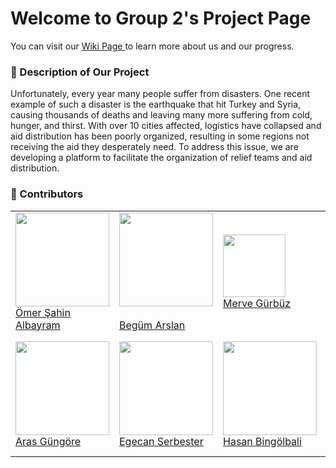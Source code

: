 # Welcome to Group 2's Project Page 
You can visit our <a href="https://github.com/bounswe/bounswe2023group2/wiki"> Wiki Page </a> to learn more about us and our progress.


### :paperclip: Description of Our Project
Unfortunately, every year many people suffer from disasters. One recent example of such a disaster is the earthquake that hit Turkey and Syria, causing thousands of deaths and leaving many more suffering from cold, hunger, and thirst. With over 10 cities affected, logistics have collapsed and aid distribution has been poorly organized, resulting in some regions not receiving the aid they desperately need. To address this issue, we are developing a platform to facilitate the organization of relief teams and aid distribution.

### :busts_in_silhouette: Contributors
<table>
  <tr>
    <td>
      <div>
        <a href="https://github.com/bounswe/bounswe2023group2/wiki/%C3%96mer-%C5%9Eahin-Albayram"><img src="https://user-images.githubusercontent.com/94677441/224304915-8f3cc278-95a6-455b-8180-4b6ffd00f58b.png"
        width=150></a>
      </div>
      <a href="https://github.com/bounswe/bounswe2023group2/wiki/%C3%96mer-%C5%9Eahin-Albayram"> Ömer Şahin Albayram </a>
    </td>
     <td>
      <div>
        <a href="https://github.com/bounswe/bounswe2023group2/wiki/Beg%C3%BCm-Arslan"><img src="https://github.com/bgmrsln/learn-repo/blob/main/myPhoto.jpeg" width=150></a>
      </div>
      <a href="https://github.com/bounswe/bounswe2023group2/wiki/Beg%C3%BCm-Arslan"><br> Begüm Arslan </a>
    </td>
     <td>
      <div>
        <a href="https://github.com/bounswe/bounswe2023group2/wiki/merve-Gürbüz"> 
       <img src="https://user-images.githubusercontent.com/64017121/224938119-36eaa2b9-3d75-4ac8-8ac5-c88f566be399.jpeg" width=100></a>
      </div>
      <a href="https://github.com/bounswe/bounswe2023group2/wiki/merve-Gürbüz"> Merve Gürbüz </a>
    </td>    
     <td>
      <div>
        <a href="https://github.com/bounswe/bounswe2023group2/wiki/Cahid-Enes-Kele%C5%9F">
          <img src="https://user-images.githubusercontent.com/25232403/225258278-2b6a3272-381d-4ff9-aee4-5b7d9697b44f.jpg" width=150>
        </a>
      </div>
      <a href="https://github.com/bounswe/bounswe2023group2/wiki/Cahid-Enes-Kele%C5%9F"> Cahid Enes Keleş </a>
    </td>
     <td>
      <div>
        <a href="https://github.com/rburaksaritas"><img src="https://avatars.githubusercontent.com/u/86561984?v=4" width=150></a>
      </div>
      <a href="https://github.com/bounswe/bounswe2023group2/wiki/Ramazan-Burak-Sar%C4%B1ta%C5%9F"> Ramazan Burak Sarıtaş </a>
    </td>
     <td>
      <div>
        <a href="https://github.com/bounswe/bounswe2023group2/wiki/Ersel-%C3%87anak%C3%A7%C4%B1l%C4%B1"><img src="https://avatars.githubusercontent.com/u/12229719?s=200&v=4" width=150></a>
      </div>
      <a href="https://github.com/bounswe/bounswe2023group2/wiki/Ersel-%C3%87anak%C3%A7%C4%B1l%C4%B1"> Ersel Çanakçılı </a>
    </td>    
  </tr>
  <tr>
    <td>
      <div>
        <a href="https://github.com/bounswe/bounswe2023group2/wiki/Aras-Güngöre"><img src="https://user-images.githubusercontent.com/59939304/225309838-aaee9aaf-c721-4f01-8a8f-ba99d91122f8.jpg" width=150></a>
      </div>
      <a href="https://github.com/bounswe/bounswe2023group2/wiki/Aras-Güngöre"> Aras Güngöre </a>
    </td>
    <td>
      <div>
        <a href="https://github.com/bounswe/bounswe2023group2/wiki/Egecan-Serbester"><img src="https://user-images.githubusercontent.com/87999176/225514747-c2264f3e-275a-4a25-9f2c-12150e8b1ad7.jpeg" width=150></a>
      </div>
      <a href="https://github.com/bounswe/bounswe2023group2/wiki/Egecan-Serbester"> Egecan Serbester </a>
    </td>
     <td>
      <div>
        <a href="https://github.com/bounswe/bounswe2023group2/wiki/Hasan-Bing%C3%B6lbali"><img src="https://avatars.githubusercontent.com/u/12229719?s=200&v=4" width=150></a>
      </div>
      <a href="https://github.com/bounswe/bounswe2023group2/wiki/Hasan-Bing%C3%B6lbali"> Hasan Bingölbali </a>
    </td>
     <td>
      <div>
        <a href="https://github.com/bounswe/bounswe2023group2/wiki/Mehmet-Emin-%C4%B0pekdal"><img src="https://user-images.githubusercontent.com/57192244/225567069-24bda1f0-dcf3-4284-93c7-53eb240d488c.jpg" width=150></a>
      </div>
      <a href="https://github.com/bounswe/bounswe2023group2/wiki/Mehmet-Emin-%C4%B0pekdal"> Mehmet Emin İpekdal </a>
    </td>
     <td>
      <div>
        <a href="https://github.com/bounswe/bounswe2023group2/wiki/Halil-%C4%B0brahim-G%C3%BCrb%C3%BCz"><img src="https://avatars.githubusercontent.com/u/12631296?s=400&u=db24c60dd46701b56f81397ca2d3fc3e242d19f7&v=4" width=150></a>
      </div>
      <a href="https://github.com/bounswe/bounswe2023group2/wiki/Halil-%C4%B0brahim-G%C3%BCrb%C3%BCz"> Halil İbrahim Gürbüz </a>
    </td>
     <td>
      <div>
         <a href="https://github.com/bounswe/bounswe2023group2/wiki/Mehmet-Kuzulugil"><img src="https://avatars.githubusercontent.com/u/46297916?v=4" width=150></a>
      </div>
      <a href="https://github.com/bounswe/bounswe2023group2/wiki/Mehmet-Kuzulugil"> Mehmet Kuzulugil </a>
    </td>    
  </tr>
</table>
